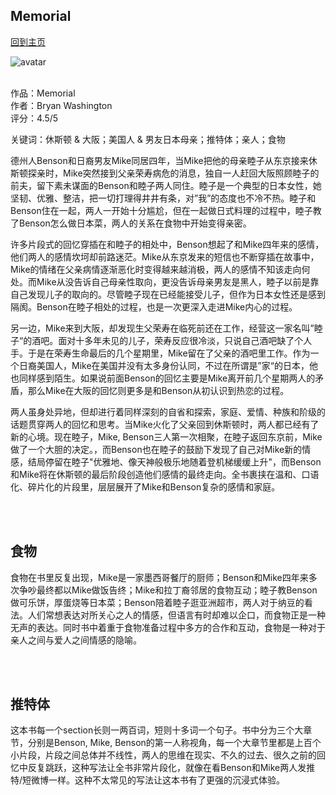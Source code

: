 ## Memorial
[回到主页](https://boheme130.github.io/Fiction.git.io/)

![avatar](https://img.theculturetrip.com/x/wp-content/uploads/2019/04/ia_0903_cityheaders_osaka_jiromiyata.jpg)
<br>
<br>


作品：Memorial <br>
作者：Bryan Washington <br>
评分：4.5/5 <br>

关键词：休斯顿 & 大阪；美国人 & 男友日本母亲；推特体；亲人；食物

德州人Benson和日裔男友Mike同居四年，当Mike把他的母亲睦子从东京接来休斯顿探亲时，Mike突然接到父亲荣寿病危的消息，独自一人赶回大阪照顾睦子的前夫，留下素未谋面的Benson和睦子两人同住。睦子是一个典型的日本女性，她坚韧、优雅、整洁，把一切打理得井井有条，对”我”的态度也不冷不热。睦子和Benson住在一起，两人一开始十分尴尬，但在一起做日式料理的过程中，睦子教了Benson怎么做日本菜，两人的关系在食物中开始变得亲密。

许多片段式的回忆穿插在和睦子的相处中，Benson想起了和Mike四年来的感情，他们两人的感情坎坷却前路迷茫。Mike从东京发来的短信也不断穿插在故事中，Mike的情绪在父亲病情逐渐恶化时变得越来越消极，两人的感情不知该走向何处。而Mike从没告诉自己母亲性取向，更没告诉母亲男友是黑人，睦子以前是靠自己发现儿子的取向的。尽管睦子现在已经能接受儿子，但作为日本女性还是感到隔阂。Benson在睦子相处的过程，也是一次更深入走进Mike内心的过程。

另一边，Mike来到大阪，却发现生父荣寿在临死前还在工作，经营这一家名叫”睦子“的酒吧。面对十多年未见的儿子，荣寿反应很冷淡，只说自己酒吧缺了个人手。于是在荣寿生命最后的几个星期里，Mike留在了父亲的酒吧里工作。作为一个日裔美国人，Mike在美国并没有太多身份认同，不过在所谓是”家“的日本，他也同样感到陌生。如果说前面Benson的回忆主要是Mike离开前几个星期两人的矛盾，那么Mike在大阪的回忆则更多是和Benson从初认识到热恋的过程。

两人虽身处异地，但却进行着同样深刻的自省和探索，家庭、爱情、种族和阶级的话题贯穿两人的回忆和思考。当Mike火化了父亲回到休斯顿时，两人都已经有了新的心境。现在睦子，Mike, Benson三人第一次相聚，在睦子返回东京前，Mike做了一个大胆的决定。，而Benson也在睦子的鼓励下发现了自己对Mike新的情感，结局停留在睦子"优雅地、像天神般极乐地随着登机梯缓缓上升"，而Benson和Mike将在休斯顿的最后阶段创造他们感情的最终走向。全书裹挟在温和、口语化、碎片化的片段里，层层展开了Mike和Benson复杂的感情和家庭。

<br>
<br>

## 食物
食物在书里反复出现，Mike是一家墨西哥餐厅的厨师；Benson和Mike四年来多次争吵最终都以Mike做饭告终；Mike和拉丁裔邻居的食物互动；睦子教Benson做可乐饼，厚蛋烧等日本菜；Benson陪着睦子逛亚洲超市，两人对于纳豆的看法。人们常想表达对所关心之人的情感，但语言有时却难以企口，而食物正是一种无声的表达。同时书中着重于食物准备过程中多方的合作和互动，食物是一种对于亲人之间与爱人之间情感的隐喻。

<br>
<br>

## 推特体
这本书每一个section长则一两百词，短则十多词一个句子。书中分为三个大章节，分别是Benson, Mike, Benson的第一人称视角，每一个大章节里都是上百个小片段，片段之间总体并不线性，两人的思维在现实、不久的过去、很久之前的回忆中反复跳跃，这种写法让全书非常片段化，就像在看Benson和Mike两人发推特/短微博一样。这种不太常见的写法让这本书有了更强的沉浸式体验。

